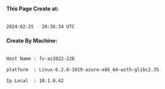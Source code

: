 
   
#### This Page Create at:

```bash

2024-02-25 - 20:36:34 UTC

```

#### Create By Machine:

```bash

Host Name : fv-az1022-226

platform  : Linux-6.2.0-1019-azure-x86_64-with-glibc2.35

Ip Local  : 10.1.0.42

```

